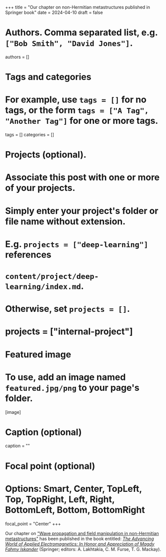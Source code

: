 +++
title = "Our chapter on non-Hermitian metastructures published in Springer book"
date = 2024-04-10
draft = false

# Authors. Comma separated list, e.g. `["Bob Smith", "David Jones"]`.
authors = []

# Tags and categories
# For example, use `tags = []` for no tags, or the form `tags = ["A Tag", "Another Tag"]` for one or more tags.
tags = []
categories = []

# Projects (optional).
#   Associate this post with one or more of your projects.
#   Simply enter your project's folder or file name without extension.
#   E.g. `projects = ["deep-learning"]` references 
#   `content/project/deep-learning/index.md`.
#   Otherwise, set `projects = []`.
# projects = ["internal-project"]

# Featured image
# To use, add an image named `featured.jpg/png` to your page's folder. 
[image]
  # Caption (optional)
  caption = ""

  # Focal point (optional)
  # Options: Smart, Center, TopLeft, Top, TopRight, Left, Right, BottomLeft, Bottom, BottomRight
  focal_point = "Center"
+++

Our chapter on ["Wave propagation and field manipulation in non-Hermitian metastructures"](/publication/moccia-2024-nh-springer)
has been published in the book entitled: [*The Advancing World of Applied Electromagnetics: In Honor and Appreciation of Magdy Fahmy Iskander*](https://link.springer.com/book/10.1007/978-3-031-39824-7) (Springer; editors: A. Lakhtakia, C. M. Furse, T. G. Mackay).

